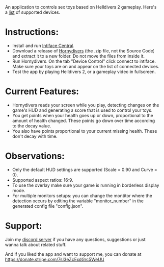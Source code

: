 An application to controls sex toys based on Helldivers 2 gameplay. Here's a [list](https://iostindex.com/?filter0ButtplugSupport=4) of supported devices.

# Instructions:
- Install and run [Intiface Central](https://intiface.com/central/).
- Download a release of [Hornydivers](https://github.com/Furimanejo/Hornydivers/releases) (the .zip file, not the Source Code) and extract it to a new folder. Do not move the files from inside it.
- Run Hornydivers. On the tab "Device Control" click connect to intiface. Make sure your toys are on and appear on the list of connected devices.
- Test the app by playing Helldivers 2, or a gameplay video in fullscreen.

# Current Features:
- Hornydivers reads your screen while you play, detecting changes on the game's HUD and generating a score that is used to control your toys.
- You get points when your health goes up or down, proportional to the amount of health changed. These points go down over time according to the decay value.
- You also have points proportional to your current missing health. These don't decay with time.

# Observations:
- Only the default HUD settings are supported (Scale = 0.90 and Curve = 0).
- Supported aspect ratios: 16:9.
- To use the overlay make sure your game is running in borderless display mode.
- For multiple monitors setups: you can change the montitor where the detection occurs by editing the variable "monitor_number" in the generated config file "config.json".

# Support:
Join my [discord server](https://discord.gg/wz2qvkuEyJ) if you have any questions, suggestions or just wanna talk about related stuff.

And if you liked the app and want to support me, you can donate at https://donate.stripe.com/7sI3eZcExdGrc5WeUU
